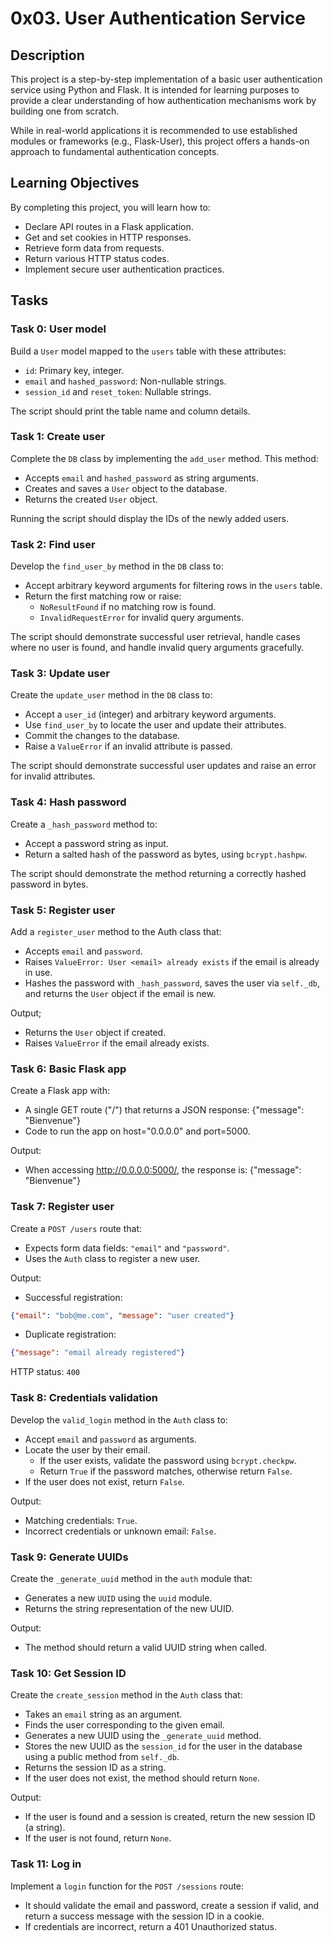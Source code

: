 # 0x03. User Authentication Service

## Description

This project is a step-by-step implementation of a basic user authentication service using Python and Flask. It is intended for learning purposes to provide a clear understanding of how authentication mechanisms work by building one from scratch.

While in real-world applications it is recommended to use established modules or frameworks (e.g., Flask-User), this project offers a hands-on approach to fundamental authentication concepts.

## Learning Objectives

By completing this project, you will learn how to:

- Declare API routes in a Flask application.
- Get and set cookies in HTTP responses.
- Retrieve form data from requests.
- Return various HTTP status codes.
- Implement secure user authentication practices.

## Tasks

### Task 0: User model

Build a `User` model mapped to the `users` table with these attributes:

- `id`: Primary key, integer.
- `email` and `hashed_password`: Non-nullable strings.
- `session_id` and `reset_token`: Nullable strings.

The script should print the table name and column details.

### Task 1: Create user

Complete the `DB` class by implementing the `add_user` method. This method:

- Accepts `email` and `hashed_password` as string arguments.
- Creates and saves a `User` object to the database.
- Returns the created `User` object.

Running the script should display the IDs of the newly added users.

### Task 2: Find user

Develop the `find_user_by` method in the `DB` class to:

- Accept arbitrary keyword arguments for filtering rows in the `users` table.
- Return the first matching row or raise:
    - `NoResultFound` if no matching row is found.
    - `InvalidRequestError` for invalid query arguments.

The script should demonstrate successful user retrieval, handle cases where no user is found, and handle invalid query arguments gracefully.

### Task 3: Update user

Create the `update_user` method in the `DB` class to:

- Accept a `user_id` (integer) and arbitrary keyword arguments.
- Use `find_user_by` to locate the user and update their attributes.
- Commit the changes to the database.
- Raise a `ValueError` if an invalid attribute is passed.

The script should demonstrate successful user updates and raise an error for invalid attributes.

### Task 4: Hash password

Create a `_hash_password` method to:

- Accept a password string as input.
- Return a salted hash of the password as bytes, using `bcrypt.hashpw`.

The script should demonstrate the method returning a correctly hashed password in bytes.

### Task 5: Register user

Add a `register_user` method to the Auth class that:

- Accepts `email` and `password`.
- Raises `ValueError: User <email> already exists` if the email is already in use.
- Hashes the password with `_hash_password`, saves the user via `self._db`, and returns the `User` object if the email is new.

Output;
- Returns the `User` object if created.
- Raises `ValueError` if the email already exists.

### Task 6: Basic Flask app

Create a Flask app with:

- A single GET route ("/") that returns a JSON response: {"message": "Bienvenue"}
- Code to run the app on host="0.0.0.0" and port=5000.

Output:

- When accessing http://0.0.0.0:5000/, the response is: {"message": "Bienvenue"}

### Task 7: Register user

Create a `POST /users` route that:

- Expects form data fields: `"email"` and `"password"`.
- Uses the `Auth` class to register a new user.

Output:
- Successful registration:
```json
{"email": "bob@me.com", "message": "user created"}
```
- Duplicate registration:
```json
{"message": "email already registered"}
```
HTTP status: `400`


### Task 8: Credentials validation

Develop the `valid_login` method in the `Auth` class to:

- Accept `email` and `password` as arguments.
- Locate the user by their email.
    - If the user exists, validate the password using `bcrypt.checkpw`.
    - Return `True` if the password matches, otherwise return `False`.
- If the user does not exist, return `False`.

Output:
- Matching credentials: `True`.
- Incorrect credentials or unknown email: `False`.

### Task 9: Generate UUIDs

Create the `_generate_uuid` method in the `auth` module that:

- Generates a new `UUID` using the `uuid` module.
- Returns the string representation of the new UUID.

Output:
- The method should return a valid UUID string when called.

### Task 10: Get Session ID

Create the `create_session` method in the `Auth` class that:

- Takes an `email` string as an argument.
- Finds the user corresponding to the given email.
- Generates a new UUID using the `_generate_uuid` method.
- Stores the new UUID as the `session_id` for the user in the database using a public method from `self._db`.
- Returns the session ID as a string.
- If the user does not exist, the method should return `None`.

Output:
- If the user is found and a session is created, return the new session ID (a string).
- If the user is not found, return `None`.

### Task 11: Log in

Implement a `login` function for the `POST /sessions` route:
- It should validate the email and password, create a session if valid, and return a success message with the session ID in a cookie.
- If credentials are incorrect, return a 401 Unauthorized status.
